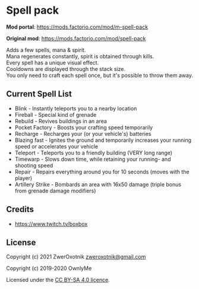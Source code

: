 Spell pack
==========

**Mod portal**: https://mods.factorio.com/mod/m-spell-pack

**Original mod**: https://mods.factorio.com/mod/spell-pack

Adds a few spells, mana & spirit.\
Mana regenerates constantly, spirit is obtained through kills.\
Every spell has a unique visual effect.\
Cooldowns are displayed through the stack size.\
You only need to craft each spell once, but it's possible to throw them away.

Current Spell List
------------------

- Blink - Instantly teleports you to a nearby location
- Fireball - Special kind of grenade
- Rebuild - Revives buildings in an area
- Pocket Factory - Boosts your crafting speed temporarily
- Recharge - Recharges your (or your vehicle's) batteries
- Blazing fast - Ignites the ground and temporarily increases your running speed or accelerates your vehicle
- Teleport - Teleports you to a friendly building (VERY long range)
- Timewarp - Slows down time, while retaining your running- and shooting speed
- Repair - Repairs everything around you for 10 seconds (moves with the player)
- Artillery Strike - Bombards an area with 16x50 damage (triple bonus from grenade damage modifiers)

Credits
-------

- https://www.twitch.tv/boxbox

License
-------

Copyright (c) 2021 ZwerOxotnik <zweroxotnik@gmail.com>

Copyright (c) 2019-2020 OwnlyMe

Licensed under the [CC BY-SA 4.0 licence](https://creativecommons.org/licenses/by-sa/4.0/).
